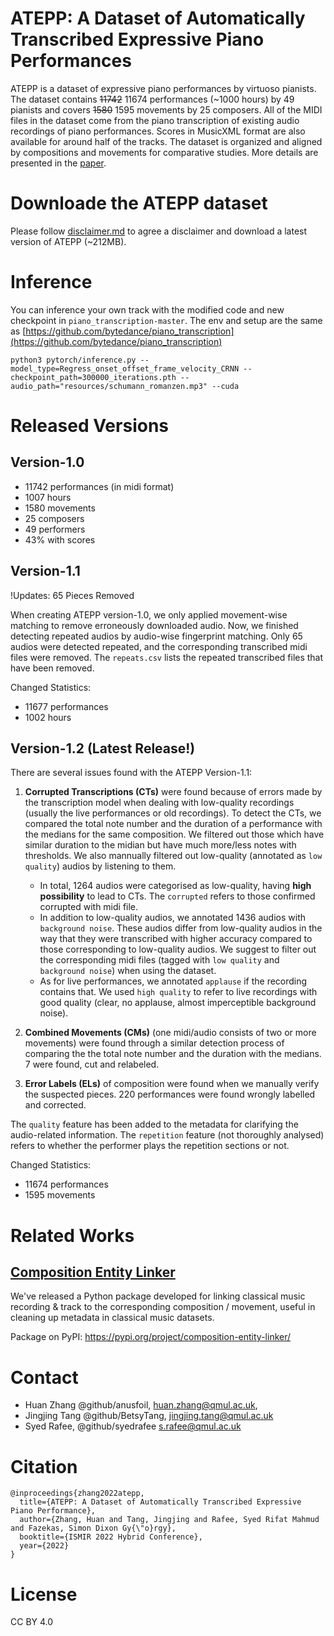 # ATEPP: A Dataset of Automatically Transcribed Expressive Piano Performances
ATEPP is a dataset of expressive piano performances by virtuoso pianists. The dataset contains ~~11742~~ 11674 performances (~1000 hours) by 49 pianists and covers ~~1580~~ 1595 movements by 25 composers. All of the MIDI files in the dataset come from the piano transcription of existing audio recordings of piano performances. Scores in MusicXML format are also available for around half of the tracks. The dataset is organized and aligned by compositions and movements for comparative studies. More details are presented in the [paper](https://archives.ismir.net/ismir2022/paper/000053.pdf). 

# Downloade the ATEPP dataset
Please follow [disclaimer.md](https://github.com/BetsyTang/ATEPP/blob/master/disclaimer.md) to agree a disclaimer and download a latest version of ATEPP (~212MB).

# Inference 
You can inference your own track with the modified code and new checkpoint in ```piano_transcription-master```. The env and setup are the same as [https://github.com/bytedance/piano_transcription](https://github.com/bytedance/piano_transcription)

```
python3 pytorch/inference.py --model_type=Regress_onset_offset_frame_velocity_CRNN --checkpoint_path=300000_iterations.pth --audio_path="resources/schumann_romanzen.mp3" --cuda
```

# Released Versions
## Version-1.0
- 11742 performances (in midi format)
- 1007 hours
- 1580 movements
- 25 composers
- 49 performers
- 43% with scores
## Version-1.1
!Updates: 65 Pieces Removed

When creating ATEPP version-1.0, we only applied movement-wise matching to remove erroneously downloaded audio. Now, we finished detecting repeated audios by audio-wise fingerprint matching. Only 65 audios were detected repeated, and the corresponding transcribed midi files were removed. The `repeats.csv` lists the repeated transcribed files that have been removed.

Changed Statistics:
- 11677 performances
- 1002 hours

## Version-1.2 (Latest Release!)
There are several issues found with the ATEPP Version-1.1:
1. **Corrupted Transcriptions (CTs)** were found because of errors made by the transcription model when dealing with low-quality recordings (usually the live performances or old recordings). To detect the CTs, we compared the total note number and the duration of a performance with the medians for the same composition. We filtered out those which have similar duration to the midian but have much more/less notes with thresholds. We also mannually filtered out low-quality (annotated as `low quality`) audios by listening to them. 
    - In total, 1264 audios were categorised as low-quality, having **high possibility** to lead to CTs. The `corrupted` refers to those confirmed corrupted with midi file. 
    - In addition to low-quality audios, we annotated 1436 audios with `background noise`. These audios differ from low-quality audios in the way that they were transcribed with higher accuracy compared to those corresponding to low-quality audios. We suggest to filter out the corresponding midi files (tagged with `low quality` and `background noise`) when using the dataset.
    - As for live performances, we annotated `applause` if the recording contains that. We used `high quality` to refer to live recordings with good quality (clear, no applause, almost imperceptible background noise). 

2. **Combined Movements (CMs)** (one midi/audio consists of two or more movements) were found through a similar detection process of comparing the the total note number and the duration with the medians. 7 were found, cut and relabeled.

3. **Error Labels (ELs)** of composition were found when we manually verify the suspected pieces. 220 performances were found wrongly labelled and corrected.

The `quality` feature has been added to the metadata for clarifying the audio-related information. The `repetition` feature (not thoroughly analysed) refers to whether the performer plays the repetition sections or not.

Changed Statistics:
- 11674 performances
- 1595 movements

# Related Works
## [Composition Entity Linker](https://github.com/anusfoil/Composition-Entity-Linker)
We've released a Python package developed for linking classical music recording & track to the corresponding composition / movement, useful in cleaning up metadata in classical music datasets.

Package on PyPI: https://pypi.org/project/composition-entity-linker/

# Contact
- Huan Zhang @github/anusfoil, huan.zhang@qmul.ac.uk, 
- Jingjing Tang @github/BetsyTang, jingjing.tang@qmul.ac.uk
- Syed Rafee, @github/syedrafee s.rafee@qmul.ac.uk

# Citation
```
@inproceedings{zhang2022atepp,
  title={ATEPP: A Dataset of Automatically Transcribed Expressive Piano Performance},
  author={Zhang, Huan and Tang, Jingjing and Rafee, Syed Rifat Mahmud and Fazekas, Simon Dixon Gy{\"o}rgy},
  booktitle={ISMIR 2022 Hybrid Conference},
  year={2022}
}
```

# License
CC BY 4.0

